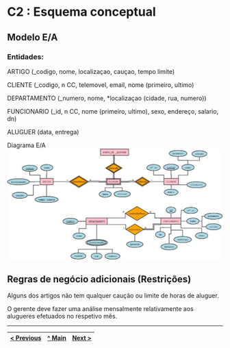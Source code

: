 # C2 : Esquema conceptual

## Modelo E/A

### Entidades:

ARTIGO (_codigo, nome, localizaçao, cauçao, tempo limite) 

CLIENTE (_codigo, n CC, telemovel, email, nome (primeiro, ultimo)

DEPARTAMENTO (_numero, nome, *localizaçao (cidade, rua, numero))

FUNCIONARIO (_id, n CC, nome (primeiro, ultimo), sexo, endereço, salario, dn)

ALUGUER (data, entrega)


Diagrama E/A 
![An alternative description](images/DiagramaFinal.jpeg)

## Regras de negócio adicionais (Restrições)
Alguns dos artigos não tem qualquer caução ou limite de horas de aluguer.

O gerente deve fazer uma análise mensalmente relativamente aos alugueres efetuados no respetivo mês. 


---
[< Previous](rebd01.md) | [^ Main](https://github.com/tcm-sibd-g07/SIBD07/) | [Next >](rebd03.md)
:--- | :---: | ---: 
